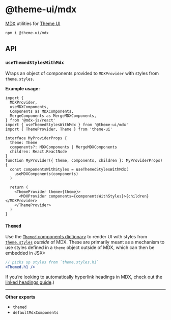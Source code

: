 # @theme-ui/mdx

[MDX](https://mdxjs.com) utilities for [Theme UI](https://theme-ui.com)

```sh
npm i @theme-ui/mdx
```

## API

### `useThemedStylesWithMdx`

Wraps an object of components provided to `MDXProvider` with styles from
`theme.styles`.

**Example usage:**

```tsx
import {
  MDXProvider,
  useMDXComponents,
  Components as MDXComponents,
  MergeComponents as MergeMDXComponents,
} from '@mdx-js/react'
import { useThemedStylesWithMdx } from '@theme-ui/mdx'
import { ThemeProvider, Theme } from 'theme-ui'

interface MyProviderProps {
  theme: Theme
  components?: MDXComponents | MergeMDXComponents
  children: React.ReactNode
}
function MyProvider({ theme, components, children }: MyProviderProps) {
  const componentsWithStyles = useThemedStylesWithMdx(
    useMDXComponents(components)
  )

  return (
    <ThemeProvider theme={theme}>
      <MDXProvider components={componentsWithStyles}>{children}</MDXProvider>
    </ThemeProvider>
  )
}
```

### `Themed`

Use the [`Themed` components dictionary](https://theme-ui.com/mdx/themed) to
render UI with styles from [`theme.styles`](https://theme-ui.com/theming#styles)
_outside_ of MDX. These are primarily meant as a mechanism to use styles defined
in a `theme` object outside of MDX, which can then be embedded in JSX>

```jsx
// picks up styles from `theme.styles.h1`
<Themed.h1 />
```

If you’re looking to automatically hyperlink headings in MDX, check out the
[linked headings guide](https://theme-ui.com/mdx/linked-headings).)

---

**Other exports**

- `themed`
- `defaultMdxComponents`
